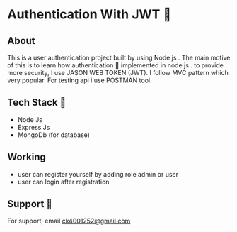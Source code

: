# Authentication With JWT 🔐
## About 
<p> This is a user authentication project built by using Node js . The main motive of this is to learn how authentication 🔑 implemented in node js . to provide more security, I use JASON WEB TOKEN (JWT). I follow MVC pattern which very popular. For testing api i use POSTMAN tool. </p>

## Tech Stack 🚀
- Node Js
- Express Js
- MongoDb (for database)

## Working
- user can register yourself by adding role admin or user
- user can login after registration 
## Support 📧
<p>For support, email <a href='mailto:ck4001252@gmail.com'>ck4001252@gmail.com</a>  </p>
